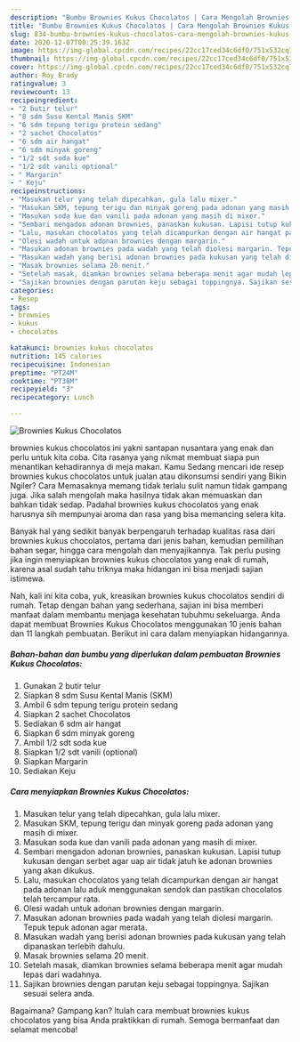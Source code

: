 ```yaml
---
description: "Bumbu Brownies Kukus Chocolatos | Cara Mengolah Brownies Kukus Chocolatos Yang Enak dan Simpel"
title: "Bumbu Brownies Kukus Chocolatos | Cara Mengolah Brownies Kukus Chocolatos Yang Enak dan Simpel"
slug: 834-bumbu-brownies-kukus-chocolatos-cara-mengolah-brownies-kukus-chocolatos-yang-enak-dan-simpel
date: 2020-12-07T00:25:39.163Z
image: https://img-global.cpcdn.com/recipes/22cc17ced34c6df0/751x532cq70/brownies-kukus-chocolatos-foto-resep-utama.jpg
thumbnail: https://img-global.cpcdn.com/recipes/22cc17ced34c6df0/751x532cq70/brownies-kukus-chocolatos-foto-resep-utama.jpg
cover: https://img-global.cpcdn.com/recipes/22cc17ced34c6df0/751x532cq70/brownies-kukus-chocolatos-foto-resep-utama.jpg
author: Ray Brady
ratingvalue: 3
reviewcount: 13
recipeingredient:
- "2 butir telur"
- "8 sdm Susu Kental Manis SKM"
- "6 sdm tepung terigu protein sedang"
- "2 sachet Chocolatos"
- "6 sdm air hangat"
- "6 sdm minyak goreng"
- "1/2 sdt soda kue"
- "1/2 sdt vanili optional"
- " Margarin"
- " Keju"
recipeinstructions:
- "Masukan telur yang telah dipecahkan, gula lalu mixer."
- "Masukan SKM, tepung terigu dan minyak goreng pada adonan yang masih di mixer."
- "Masukan soda kue dan vanili pada adonan yang masih di mixer."
- "Sembari mengadon adonan brownies, panaskan kukusan. Lapisi tutup kukusan dengan serbet agar uap air tidak jatuh ke adonan brownies yang akan dikukus."
- "Lalu, masukan chocolatos yang telah dicampurkan dengan air hangat pada adonan lalu aduk menggunakan sendok dan pastikan chocolatos telah tercampur rata."
- "Olesi wadah untuk adonan brownies dengan margarin."
- "Masukan adonan brownies pada wadah yang telah diolesi margarin. Tepuk tepuk adonan agar merata."
- "Masukan wadah yang berisi adonan brownies pada kukusan yang telah dipanaskan terlebih dahulu."
- "Masak brownies selama 20 menit."
- "Setelah masak, diamkan brownies selama beberapa menit agar mudah lepas dari wadahnya."
- "Sajikan brownies dengan parutan keju sebagai toppingnya. Sajikan sesuai selera anda."
categories:
- Resep
tags:
- brownies
- kukus
- chocolatos

katakunci: brownies kukus chocolatos 
nutrition: 145 calories
recipecuisine: Indonesian
preptime: "PT24M"
cooktime: "PT38M"
recipeyield: "3"
recipecategory: Lunch

---
```



![Brownies Kukus Chocolatos](https://img-global.cpcdn.com/recipes/22cc17ced34c6df0/751x532cq70/brownies-kukus-chocolatos-foto-resep-utama.jpg)


brownies kukus chocolatos ini yakni santapan nusantara yang enak dan perlu untuk kita coba. Cita rasanya yang nikmat membuat siapa pun menantikan kehadirannya di meja makan.
Kamu Sedang mencari ide resep brownies kukus chocolatos untuk jualan atau dikonsumsi sendiri yang Bikin Ngiler? Cara Memasaknya memang tidak terlalu sulit namun tidak gampang juga. Jika salah mengolah maka hasilnya tidak akan memuaskan dan bahkan tidak sedap. Padahal brownies kukus chocolatos yang enak harusnya sih mempunyai aroma dan rasa yang bisa memancing selera kita.

Banyak hal yang sedikit banyak berpengaruh terhadap kualitas rasa dari brownies kukus chocolatos, pertama dari jenis bahan, kemudian pemilihan bahan segar, hingga cara mengolah dan menyajikannya. Tak perlu pusing jika ingin menyiapkan brownies kukus chocolatos yang enak di rumah, karena asal sudah tahu triknya maka hidangan ini bisa menjadi sajian istimewa.




Nah, kali ini kita coba, yuk, kreasikan brownies kukus chocolatos sendiri di rumah. Tetap dengan bahan yang sederhana, sajian ini bisa memberi manfaat dalam membantu menjaga kesehatan tubuhmu sekeluarga. Anda dapat membuat Brownies Kukus Chocolatos menggunakan 10 jenis bahan dan 11 langkah pembuatan. Berikut ini cara dalam menyiapkan hidangannya.

<!--inarticleads1-->

##### Bahan-bahan dan bumbu yang diperlukan dalam pembuatan Brownies Kukus Chocolatos:

1. Gunakan 2 butir telur
1. Siapkan 8 sdm Susu Kental Manis (SKM)
1. Ambil 6 sdm tepung terigu protein sedang
1. Siapkan 2 sachet Chocolatos
1. Sediakan 6 sdm air hangat
1. Siapkan 6 sdm minyak goreng
1. Ambil 1/2 sdt soda kue
1. Siapkan 1/2 sdt vanili (optional)
1. Siapkan  Margarin
1. Sediakan  Keju




<!--inarticleads2-->

##### Cara menyiapkan Brownies Kukus Chocolatos:

1. Masukan telur yang telah dipecahkan, gula lalu mixer.
1. Masukan SKM, tepung terigu dan minyak goreng pada adonan yang masih di mixer.
1. Masukan soda kue dan vanili pada adonan yang masih di mixer.
1. Sembari mengadon adonan brownies, panaskan kukusan. Lapisi tutup kukusan dengan serbet agar uap air tidak jatuh ke adonan brownies yang akan dikukus.
1. Lalu, masukan chocolatos yang telah dicampurkan dengan air hangat pada adonan lalu aduk menggunakan sendok dan pastikan chocolatos telah tercampur rata.
1. Olesi wadah untuk adonan brownies dengan margarin.
1. Masukan adonan brownies pada wadah yang telah diolesi margarin. Tepuk tepuk adonan agar merata.
1. Masukan wadah yang berisi adonan brownies pada kukusan yang telah dipanaskan terlebih dahulu.
1. Masak brownies selama 20 menit.
1. Setelah masak, diamkan brownies selama beberapa menit agar mudah lepas dari wadahnya.
1. Sajikan brownies dengan parutan keju sebagai toppingnya. Sajikan sesuai selera anda.




Bagaimana? Gampang kan? Itulah cara membuat brownies kukus chocolatos yang bisa Anda praktikkan di rumah. Semoga bermanfaat dan selamat mencoba!
